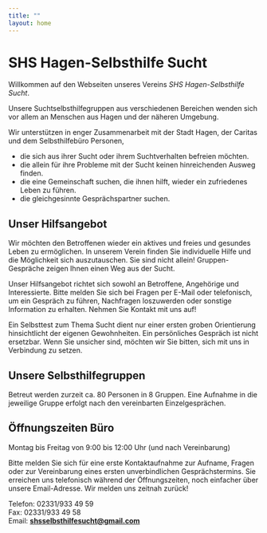 ```yaml
---
title: ""
layout: home
---  
```


# SHS Hagen-Selbsthilfe Sucht

Willkommen auf den Webseiten unseres Vereins *SHS Hagen-Selbsthilfe Sucht*.  

Unsere Suchtselbsthilfegruppen aus verschiedenen Bereichen wenden sich vor allem an Menschen aus Hagen und der näheren Umgebung.  

Wir unterstützen in enger Zusammenarbeit mit der Stadt Hagen, der Caritas und dem Selbsthilfebüro Personen,  
- die sich aus ihrer Sucht oder ihrem Suchtverhalten befreien möchten.  
- die allein für ihre Probleme mit der Sucht keinen hinreichenden Ausweg finden.
- die eine Gemeinschaft suchen, die ihnen hilft, wieder ein zufriedenes Leben zu führen.  
- die gleichgesinnte Gesprächspartner suchen.  

## Unser Hilfsangebot

Wir möchten den Betroffenen wieder ein aktives und freies und gesundes Leben zu ermöglichen. In unserem Verein finden Sie individuelle Hilfe und die Möglichkeit sich auszutauschen. Sie sind nicht allein! Gruppen-Gespräche zeigen Ihnen einen Weg aus der Sucht. 

Unser Hilfsangebot richtet sich sowohl an Betroffene, Angehörige und Interessierte. Bitte melden Sie sich bei Fragen per E-Mail oder telefonisch, um ein Gespräch zu führen, Nachfragen loszuwerden oder sonstige Information zu erhalten. Nehmen Sie Kontakt mit uns auf!

Ein Selbsttest zum Thema Sucht dient nur einer ersten groben Orientierung hinsichtlicht der eigenen Gewohnheiten. Ein persönliches Gespräch ist nicht ersetzbar. Wenn Sie unsicher sind, möchten wir Sie bitten, sich mit uns in Verbindung zu setzen.

## Unsere Selbsthilfegruppen

Betreut werden zurzeit ca. 80 Personen in 8 Gruppen. Eine Aufnahme in die jeweilige Gruppe erfolgt nach den vereinbarten Einzelgesprächen. 

## Öffnungszeiten Büro  

Montag bis Freitag von 9:00 bis 12:00 Uhr (und nach Vereinbarung)  

Bitte melden Sie sich für eine erste Kontaktaufnahme zur Aufname, Fragen oder zur Vereinbarung eines ersten unverbindlichen Gesprächstermins. 
Sie erreichen uns telefonisch während der Öffnungszeiten, noch einfacher über unsere Email-Adresse. Wir melden uns zeitnah zurück! 

Telefon: 02331/933 49 59  
Fax: 02331/933 49 58  
Email: **shsselbsthilfesucht@gmail.com**  

